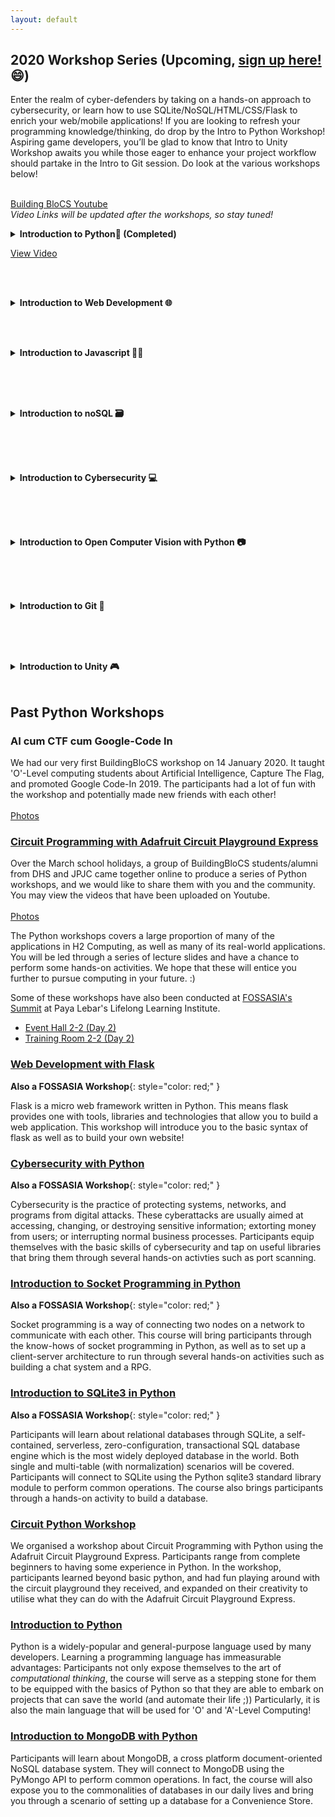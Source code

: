 ```yaml
---
layout: default
---
```


## 2020 Workshop Series (Upcoming, [**sign up here!**](https://forms.gle/wdzqCbVki58rj7da9)😄) 

Enter the realm of cyber-defenders by taking on a hands-on approach to cybersecurity, or learn how to use SQLite/NoSQL/HTML/CSS/Flask to enrich your web/mobile applications! If you are looking to refresh your programming knowledge/thinking, do drop by the Intro to Python Workshop! Aspiring game developers, you’ll be glad to know that Intro to Unity Workshop awaits you while those eager to enhance your project workflow should partake in the Intro to Git session. Do look at the various workshops below!

<br><a class="btn" href="https://www.youtube.com/channel/UCWQmrxGbwU4jFBCJf7rPoFQ">Building BloCS Youtube</a>
<br><i>Video Links will be updated after the workshops, so stay tuned!</i><br>

<div>
<details>
<summary><strong>Introduction to Python🐍 (Completed)</strong></summary><br>

By the end of the workshop, participants would learn 
- the basics of python
- If statements, lists, loops
- create some simple programmes, (e.g. mark to grade converter/calculator)

<br><br><strong>Prerequisites:</strong> Nothing much other than a desire to learn!
</details>

<a class="btn" href="https://youtu.be/v6thpmA7w-o">View Video</a><br><br>

<br><details><summary><strong>Introduction to Web Development 🌐</strong></summary><br>
<img src="https://yogendra.me/2017/07/20/migration-mania/html-js-css.png" style="width:130px;">
<br><strong>Learning to build a efficient web application quickly is increasingly important. This workshop (and more) will equip you with the skills and tools to build your own web application. Here are some of the tools you will learn!</strong><br><br>Flask is used as a web-framework. This will form the basis for the web-application.<br><br>Participants will also learn about the basics of HTML (Markup Language for the Web) and CSS (Casacading Style Sheets for nice designs), along with other frameworks to improve their website's user interface and experience.<br><br>
SQL forms an important part in our applications, by helping to store a variety of user data!<br>
Participants will explore the concepts of:
- normalized databases
- simple sql queries
- various sql technologies and their pros and cons 

<br><br><strong>Prerequisites:</strong> Basic Knowledge of Python (Intro to Python Workshop)
</details><br>

<br><details>
<summary><strong>Introduction to Javascript 🏃‍♀️</strong></summary><br>

JavaScript is an extremely popular programming language used primarily by Web 
browsers to create a dynamic and interactive experience for the user. 
Most of the functions and applications that make the Internet 
indispensable to modern life are coded in some form of JavaScript. 
<br><br>
At the end of the course, participants will be able to create a simple <strong>discord bot
that tells you the time using nodejs</strong> and learn to host it online for free!
</details><br><br>

<br><details>
<summary><strong>Introduction to noSQL 🗃</strong></summary><br>

After learning SQL, why not learn NoSQL? NoSQL databases (aka "not only SQL") are non tabular, and store data differently than relational tables (aka SQL). <br> NoSQL databases come in a variety of types based on their data model. The main types are document, key-value, wide-column, and graph. They provide flexible schemas and scale easily with large amounts of data and high user loads.
  
<br><br><strong>Prerequisites:</strong> Basic Knowledge of Python (Intro to Python Workshop)
</details><br><br>

<br><details>
<summary><strong>Introduction to Cybersecurity 💻</strong></summary><br>

Cyberattacks are increasingly becoming more common, while our reliance on digital systems has increased significantly. A sound understanding of cybersecurity principles would thus go a long way in helping to ensure one stays cyber secure. 
<br>
In this course, we will be embarking on a Capture-the-Flag style competition where participants will go through some Basic Web/ Forensics/ Cryptography Concepts.   
  
<br><br><strong>Prerequisites:</strong> Basic Knowledge of Python would be helpful (Intro to Python Workshop)
</details><br><br>

<br><details>
<summary><strong>Introduction to Open Computer Vision with Python 📷</strong></summary><br>
<img src="https://user-images.githubusercontent.com/47784720/80275797-349dab80-8716-11ea-8b11-ce656342ae73.png" alt="EdgeDunmanHigh" width="600"/>
<br><strong>Part 1</strong><br>
Open CV is a powerful library used to analyse images and videos! Equip 
youselves with the knowledge about the various Open CV features. In Part 1,
we will be introducing the fundamentals of opencv, starting with Trackbars and
Histograms (both static and video analysis)

<br><br><strong>Part 2</strong><br>
In Part 2, We will be learning how to make use of the slider trackbars to isolate
certain colors of an image. We will also explore the math behind Canny Edge 
Detection. Participants will also get to embark on a future project!

<br><br><strong>Prerequisites:</strong> Basic Knowledge of Python (Intro to Python Workshop)
</details><br><br>

<br><details>
<summary><strong>Introduction to Git 🌲</strong></summary><br>
Open source development is increasingly prevalent in software development, powering many devices that we use daily. Originally developed for the managing the Linux Operating System, Git is an extremely powerful tool for managing computing projects.<br><br>
Participants will learn what Git is and how it is different from GitHub, what programmers can use Git for, learn to perform basic operations (commit, pull etc) using a Git GUI Client, perform simple collaborative operations (merge, forking) and understand the use of pull requests in working on public open source projects
  
<br><br><strong>Prerequisites:</strong> A little knowledge of terminal/Command Prompt commands would be helpful but not essential
</details><br><br>

<br><details>
<summary><strong>Introduction to Unity 🎮</strong></summary><br>
Participants will be introduced to the the Game Loop, 2D Space, Collision detection, and make a simple game involving moving the player character.
  
<br><br><strong>Prerequisites:</strong> Knowledge of C# programming would be useful, but not required.
As for programming knowledge, its mainly going to be variables:
<pre class="line-numbers">
  <code class="language-aspnet">
Vector3 direction = new Vector3(1,1,1);
  </code>
</pre>
and if else statements:<br>
<pre class="line-numbers">
  <code class="language-aspnet">
if (Input.GetButtonDown('Jump')){
  transform.translate(direction);
}
  </code>
</pre>

</details><br>
</div>

## Past Python Workshops
### AI cum CTF cum Google-Code In
We had our very first BuildingBloCS workshop on 14 January 2020. It taught 'O'-Level computing students about Artificial Intelligence, Capture The Flag, and promoted Google Code-In 2019. The participants had a lot of fun with the workshop and potentially made new friends with each other! <br><br>
<a class="btn" href="https://photos.app.goo.gl/ToVkPLV3zoNLuNqy8">Photos</a>

### [Circuit Programming with Adafruit Circuit Playground Express](https://youtu.be/DsDeCd6VNj0)
Over the March school holidays, a group of BuildingBloCS students/alumni from DHS and JPJC came together online to produce a series of Python workshops, and we would like to share them with you and the community. You may view the videos that have been uploaded on Youtube.<br><br>
<a class="btn" href="https://photos.app.goo.gl/HWpBV3mRVwjM55ez5">Photos</a>

The Python workshops covers a large proportion of many of the applications in H2 Computing, as well as many of its real-world applications. You will be led through a series of lecture slides and have a chance to perform some hands-on activities. We hope that these will entice you further to pursue computing in your future. :)

Some of these workshops have also been conducted at [FOSSASIA's Summit](https://summit.fossasia.org/) at Paya Lebar's Lifelong Learning Institute.
* [Event Hall 2-2 (Day 2)](https://youtu.be/7eAAivicPmk)
* [Training Room 2-2 (Day 2)](https://youtu.be/CMJZ6SZIaRs)

### [Web Development with Flask](https://youtu.be/074b8o15Vnc)

**Also a FOSSASIA Workshop**{: style="color: red;" }

Flask is a micro web framework written in Python. This means flask provides one with tools, libraries and technologies that allow you to build a web application. This workshop will introduce you to the basic syntax of flask as well as to build your own website!

### [Cybersecurity with Python](https://youtu.be/P5ti4jgk7eQ)

**Also a FOSSASIA Workshop**{: style="color: red;" }

Cybersecurity is the practice of protecting systems, networks, and programs from digital attacks. These cyberattacks are usually aimed at accessing, changing, or destroying sensitive information; extorting money from users; or interrupting normal business processes. Participants equip themselves with the basic skills of cybersecurity and tap on useful libraries that bring them through several hands-on activties such as port scanning.

### [Introduction to Socket Programming in Python](https://youtu.be/T248IPVosR4)

**Also a FOSSASIA Workshop**{: style="color: red;" }

Socket programming is a way of connecting two nodes on a network to communicate with each other. This course will bring participants through the know-hows of socket programming in Python, as well as to set up a client-server architecture to run through several hands-on activities such as building a chat system and a RPG.

### [Introduction to SQLite3 in Python]()

**Also a FOSSASIA Workshop**{: style="color: red;" }

Participants will learn about relational databases through SQLite, a self-contained, serverless, zero-configuration, transactional SQL database engine which is the most widely deployed database in the world. Both single and multi-table (with normalization) scenarios will be covered. Participants will connect to SQLite using the Python sqlite3 standard library module to perform common operations. The course also brings participants through a hands-on activity to build a database.

### [Circuit Python Workshop](https://youtu.be/DsDeCd6VNj0)
We organised a workshop about Circuit Programming with Python using the Adafruit Circuit Playground Express. Participants range from complete beginners to having some experience in Python. In the workshop, participants learned beyond basic python, and had fun playing around with the circuit playground they received, and expanded on their creativity to utilise what they can do with the Adafruit Circuit Playground Express.

### [Introduction to Python](https://youtu.be/Ms0BERdaIeI) 
Python is a widely-popular and general-purpose language used by many developers. Learning a programming language has immeasurable advantages: Participants not only expose themselves to the art of _computational thinking_, the course will serve as a stepping stone for them to be equipped with the basics of Python so that they are able to embark on projects that can save the world (and automate their life ;)) Particularly, it is also the main language that will be used for 'O' and 'A'-Level Computing!

### [Introduction to MongoDB with Python](https://youtu.be/Gs3zYwtDXEw)
Participants will learn about MongoDB, a cross platform document-oriented NoSQL database system. They will connect to MongoDB using the PyMongo API to perform common operations. In fact, the course will also expose you to the commonalities of databases in our daily lives and bring you through a scenario of setting up a database for a Convenience Store.
